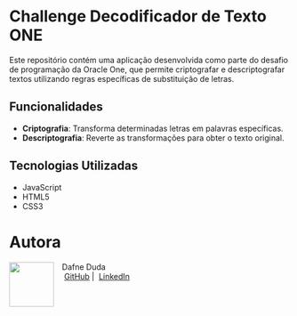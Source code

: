 # Challenge Decodificador de Texto ONE

Este repositório contém uma aplicação desenvolvida como parte do desafio de programação da Oracle One, que permite criptografar e descriptografar textos utilizando regras específicas de substituição de letras.

## Funcionalidades

- **Criptografia**: Transforma determinadas letras em palavras específicas.
- **Descriptografia**: Reverte as transformações para obter o texto original.

## Tecnologias Utilizadas

- JavaScript
- HTML5
- CSS3

# Autora

<p>
    <img 
      align=left 
      margin=10 
      width=80 
      src="https://avatars.githubusercontent.com/u/147463270?v=4"
    />
    <p>&nbsp&nbsp&nbspDafne Duda<br>
    &nbsp&nbsp&nbsp
    <a href="https://github.com/dafneduda">
    GitHub</a>&nbsp;|&nbsp;
    <a href="https://linkedin.com/in/dafneduda">LinkedIn</a></p>
</p>
<br/><br/>
<p>
